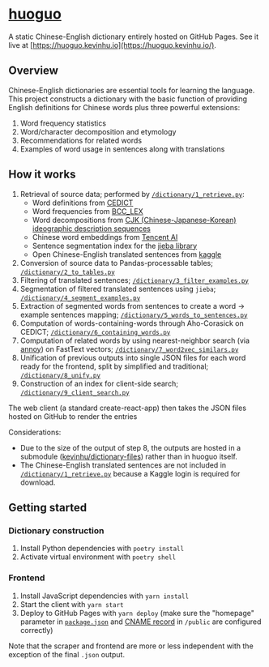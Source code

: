 # [huoguo](https://huoguo.kevinhu.io)

A static Chinese-English dictionary entirely hosted on GitHub Pages. See it live at [https://huoguo.kevinhu.io](https://huoguo.kevinhu.io/).

## Overview

Chinese-English dictionaries are essential tools for learning the language. This project constructs a dictionary with the basic function of providing English definitions for Chinese words plus three powerful extensions:

1. Word frequency statistics
2. Word/character decomposition and etymology
3. Recommendations for related words
4. Examples of word usage in sentences along with translations

## How it works

1. Retrieval of source data; performed by [`/dictionary/1_retrieve.py`](https://github.com/kevinhu/huoguo/blob/master/dictionary/1_retrieve.py):
   - Word definitions from [CEDICT](https://www.mdbg.net/chinese/dictionary?page=cedict)
   - Word frequencies from [BCC_LEX](https://challenges.hackingchinese.com/resources/stories/451-blcu-balanced-corpus-frequency-lists)
   - Word decompositions from [CJK (Chinese-Japanese-Korean) ideographic description sequences](https://github.com/cjkvi/cjkvi-ids)
   - Chinese word embeddings from [Tencent AI](https://ai.tencent.com/ailab/nlp/en/embedding.html)
   - Sentence segmentation index for the [jieba library](https://github.com/fxsjy/jieba)
   - Open Chinese-English translated sentences from [kaggle](https://www.kaggle.com/terrychanorg/translation2019zh)
2. Conversion of source data to Pandas-processable tables; [`/dictionary/2_to_tables.py`](https://github.com/kevinhu/huoguo/blob/master/dictionary/2_to_tables.py)
3. Filtering of translated sentences; [`/dictionary/3_filter_examples.py`](https://github.com/kevinhu/huoguo/blob/master/dictionary/3_filter_examples.py)
4. Segmentation of filtered translated sentences using `jieba`; [`/dictionary/4_segment_examples.py`](https://github.com/kevinhu/huoguo/blob/master/dictionary/4_segment_examples.py)
5. Extraction of segmented words from sentences to create a word -> example sentences mapping; [`/dictionary/5_words_to_sentences.py`](https://github.com/kevinhu/huoguo/blob/master/dictionary/5_words_to_sentences.py)
6. Computation of words-containing-words through Aho-Corasick on CEDICT; [`/dictionary/6_containing_words.py`](https://github.com/kevinhu/huoguo/blob/master/dictionary/6_containing_words.py)
7. Computation of related words by using nearest-neighbor search (via [annoy](https://github.com/spotify/annoy)) on FastText vectors; [`/dictionary/7_word2vec_similars.py`](https://github.com/kevinhu/huoguo/blob/master/dictionary/7_fasttext_similars.py)
8. Unification of previous outputs into single JSON files for each word ready for the frontend, split by simplified and traditional; [`/dictionary/8_unify.py`](https://github.com/kevinhu/huoguo/blob/master/dictionary/8_unify.py)
9. Construction of an index for client-side search; [`/dictionary/9_client_search.py`](https://github.com/kevinhu/huoguo/blob/master/dictionary/9_client_search.py)

The web client (a standard create-react-app) then takes the JSON files hosted on GitHub to render the entries

Considerations:

- Due to the size of the output of step 8, the outputs are hosted in a submodule ([kevinhu/dictionary-files](https://github.com/kevinhu/dictionary-files)) rather than in huoguo itself.
- The Chinese-English translated sentences are not included in [`/dictionary/1_retrieve.py`](https://github.com/kevinhu/huoguo/blob/master/dictionary/1_retrieve.py) because a Kaggle login is required for download.

## Getting started

### Dictionary construction

1. Install Python dependencies with `poetry install`
2. Activate virtual environment with `poetry shell`

### Frontend

1. Install JavaScript dependencies with `yarn install`
2. Start the client with `yarn start`
3. Deploy to GitHub Pages with `yarn deploy` (make sure the "homepage" parameter in [`package.json`](https://github.com/kevinhu/huoguo/blob/master/package.json) and [CNAME record](https://github.com/kevinhu/huoguo/tree/master/public/CNAME) in `/public` are configured correctly)

Note that the scraper and frontend are more or less independent with the exception of the final `.json` output.

